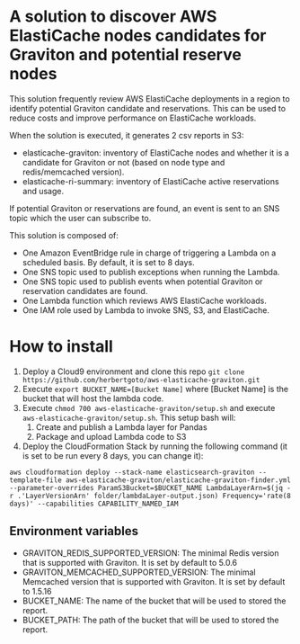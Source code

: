 # A solution to discover AWS ElastiCache nodes candidates for Graviton and potential reserve nodes

This solution frequently review AWS ElastiCache deployments in a region to identify potential Graviton candidate and reservations. This can be used to reduce costs and improve performance on ElastiCache workloads.  

When the solution is executed, it generates 2 csv reports in S3:

- elasticache-graviton: inventory of ElastiCache nodes and whether it is a candidate for Graviton or not (based on node type and redis/memcached version). 
- elasticache-ri-summary: inventory of ElastiCache active reservations and usage. 

If potential Graviton or reservations are found, an event is sent to an SNS topic which the user can subscribe to.

This solution is composed of:
- One Amazon EventBridge rule in charge of triggering a Lambda on a scheduled basis. By default, it is set to 8 days. 
- One SNS topic used to publish exceptions when running the Lambda. 
- One SNS topic used to publish events when potential Graviton or reservation candidates are found. 
- One Lambda function which reviews AWS ElastiCache workloads. 
- One IAM role used by Lambda to invoke SNS, S3, and ElastiCache.

# How to install

1. Deploy a Cloud9 environment and clone this repo `git clone https://github.com/herbertgoto/aws-elasticache-graviton.git`
2. Execute `export BUCKET_NAME=[Bucket Name]` where [Bucket Name] is the bucket that will host the lambda code. 
3. Execute `chmod 700 aws-elasticache-graviton/setup.sh` and execute `aws-elasticache-graviton/setup.sh`. This setup bash will:
    1. Create and publish a Lambda layer for Pandas
    2. Package and upload Lambda code to S3
4. Deploy the CloudFormation Stack by running the following command (it is set to be run every 8 days, you can change it):
```
aws cloudformation deploy --stack-name elasticsearch-graviton --template-file aws-elasticache-graviton/elasticache-graviton-finder.yml --parameter-overrides ParamS3Bucket=$BUCKET_NAME LambdaLayerArn=$(jq -r .'LayerVersionArn' folder/lambdaLayer-output.json) Frequency='rate(8 days)' --capabilities CAPABILITY_NAMED_IAM
```  

## Environment variables

- GRAVITON_REDIS_SUPPORTED_VERSION: The minimal Redis version that is supported with Graviton. It is set by default to 5.0.6
- GRAVITON_MEMCACHED_SUPPORTED_VERSION: The minimal Memcached version that is supported with Graviton. It is set by default to 1.5.16
- BUCKET_NAME: The name of the bucket that will be used to stored the report. 
- BUCKET_PATH: The path of the bucket that will be used to stored the report. 